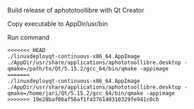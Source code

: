Build release of aphototoollibre with Qt Creator

Copy executable to AppDir/usr/bin

Run command
```
<<<<<<< HEAD
./linuxdeployqt-continuous-x86_64.AppImage ./AppDir/usr/share/applications/aphototoollibre.desktop -qmake=/path/to/Qt/5.15.2/gcc_64/bin/qmake -appimage
=======
./linuxdeployqt-continuous-x86_64.AppImage ./AppDir/usr/share/applications/aphototoollibre.desktop -qmake=/home/jari/Qt/5.15.2/gcc_64/bin/qmake -appimage
>>>>>>> 19e28baf06af56af1f4376140310329fe941c0cb
```
